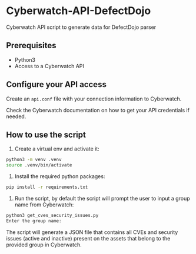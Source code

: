 # Cyberwatch-API-DefectDojo
Cyberwatch API script to generate data for DefectDojo parser

## Prerequisites

- Python3
- Access to a Cyberwatch API

## Configure your API access

Create an `api.conf` file with your connection information to Cyberwatch.

Check the Cyberwatch documentation on how to get your API credentials if needed.

## How to use the script

1. Create a virtual env and activate it:

```sh
python3 -m venv .venv
source .venv/bin/activate
```

1. Install the required python packages:

```sh
pip install -r requirements.txt
```

1. Run the script, by default the script will prompt the user to input a group name from Cyberwatch:

```sh
python3 get_cves_security_issues.py
Enter the group name:
```

The script will generate a JSON file that contains all CVEs and security issues (active and inactive) present on the assets that belong to the provided group in Cyberwatch.
